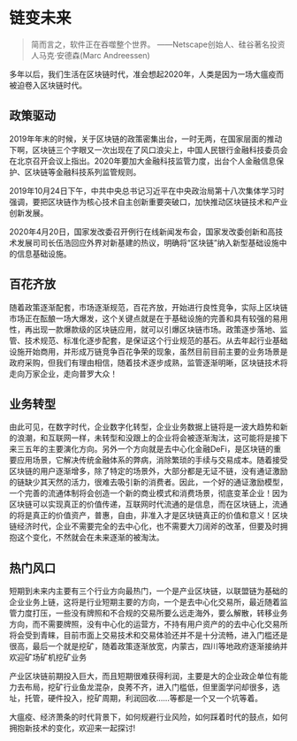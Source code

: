 # 链变未来

> 简而言之，软件正在吞噬整个世界。 
> ——Netscape创始人、硅谷著名投资人马克·安德森(Marc Andreessen)

多年以后，我们生活在区块链时代，准会想起2020年，人类是因为一场大瘟疫而被迫卷入区块链时代。
 
 ## 政策驱动
 
2019年年末的时候，关于区块链的政策密集出台，一时无两，在国家层面的推动下啊，区块链三个字眼又一次出现在了风口浪尖上，中国人民银行金融科技委员会在北京召开会议上指出。2020年要加大金融科技监管力度，出台个人金融信息保护、区块链等金融科技系列监管规则。

 2019年10月24日下午，中共中央总书记习近平在中央政治局第十八次集体学习时强调，要把区块链作为核心技术自主创新重要突破口，加快推动区块链技术和产业创新发展。
 
 2020年4月20日，国家发改委召开例行在线新闻发布会，国家发改委创新和高技术发展司司长伍浩回应外界对新基建的热议，明确将“区块链”纳入新型基础设施中的信息基础设施。
 
 
## 百花齐放

随着政策逐渐配套，市场逐渐规范，百花齐放，开始进行良性竞争，实际上区块链市场正在酝酿一场大爆发，这个关键点就是在于基础设施的完善和具有较强的易用性，再出现一款爆款级的区块链应用，就可以引爆区块链市场。政策逐步落地、监管、技术规范、标准化逐步配套，是保证这个行业规范的基石。从去年起行业基础设施开始商用，并形成万链竞争百花争荣的现象，虽然目前目前主要的业务场景是政府采购，但我们有理由相信，随着技术逐步成熟，监管逐渐明晰，区块链技术将走向万家企业，走向普罗大众！

## 业务转型

由此可见，在数字时代，企业数字化转型，企业业务数据上链将是一波大趋势和新的浪潮，和互联网一样，未转型和没跟上的企业将会被逐渐淘汰，这可能将是接下来三五年的主要演化方向。另外一个方向就是去中心化金融DeFi，是区块链的重要应用场景，它解决传统金融体系的弊病，消除繁琐的手续与交易成本。随着接受区块链的用户逐渐增多，除了特定的场景外，大部分都是无证不链，没有通证激励的链缺少其天然的活力，很难去吸引新的消费者。因此，一个好的通证激励模型，一个完善的流通体制将会创造一个新的商业模式和消费场景，彻底变革企业！因为区块链可以实现真正的价值传递，互联网时代流通的是信息，而在区块链上，流通的将是真正的价值资产，普惠，自由，非准入才是区块链真正的价值和意义！区块链经济时代，企业不需要完全的去中心化，也不需要大刀阔斧的改革，但要及时拥抱这个变化，不然就会在未来逐渐的被淘汰。

## 热门风口

短期到未来内主要有三个行业方向最热门，一个是产业区块链，以联盟链为基础的企业业务上链，这将是行业短期主要的方向，一个是去中心化交易所，最近随着监管力度打压，一些没有牌照和不合规的交易所要么远走海外，要么解散，转移业务方向，而不需要牌照，没有中心化的运营方，不持有用户资产的的去中心化交易所将会受到青睐，目前市面上交易技术和交易体验还并不是十分流畅，进入门槛还是很高，最后一个就是挖矿，随着政策逐渐放宽，内蒙古，四川等地政府逐渐接纳并欢迎矿场矿机挖矿业务

产业区块链前期投入巨大，而且短期很难获得利润，主要是大的企业政企单位有能力去布局，挖矿行业鱼龙混杂，良莠不齐，进入门槛低，但里面学问却很多，选址，托管，硬件投入，挖矿周期，利润回收……等都是一个又一个坑等着。

大瘟疫、经济萧条的时代背景下，如何规避行业风险，如何踩着时代的鼓点，如何拥抱新技术的变化，欢迎来一起探讨!
